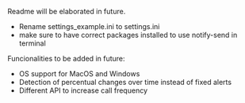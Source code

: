 Readme will be elaborated in future.

- Rename settings_example.ini to settings.ini
- make sure to have correct packages installed to use notify-send in terminal

Funcionalities to be added in future:

- OS support for MacOS and Windows
- Detection of percentual changes over time instead of fixed alerts
- Different API to increase call frequency
